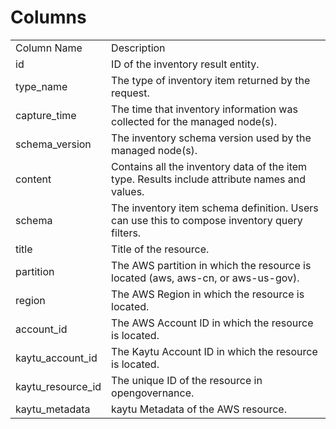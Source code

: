 # Columns  

<table>
	<tr><td>Column Name</td><td>Description</td></tr>
	<tr><td>id</td><td>ID of the inventory result entity.</td></tr>
	<tr><td>type_name</td><td>The type of inventory item returned by the request.</td></tr>
	<tr><td>capture_time</td><td>The time that inventory information was collected for the managed node(s).</td></tr>
	<tr><td>schema_version</td><td>The inventory schema version used by the managed node(s).</td></tr>
	<tr><td>content</td><td>Contains all the inventory data of the item type. Results include attribute names and values.</td></tr>
	<tr><td>schema</td><td>The inventory item schema definition. Users can use this to compose inventory query filters.</td></tr>
	<tr><td>title</td><td>Title of the resource.</td></tr>
	<tr><td>partition</td><td>The AWS partition in which the resource is located (aws, aws-cn, or aws-us-gov).</td></tr>
	<tr><td>region</td><td>The AWS Region in which the resource is located.</td></tr>
	<tr><td>account_id</td><td>The AWS Account ID in which the resource is located.</td></tr>
	<tr><td>kaytu_account_id</td><td>The Kaytu Account ID in which the resource is located.</td></tr>
	<tr><td>kaytu_resource_id</td><td>The unique ID of the resource in opengovernance.</td></tr>
	<tr><td>kaytu_metadata</td><td>kaytu Metadata of the AWS resource.</td></tr>
</table>